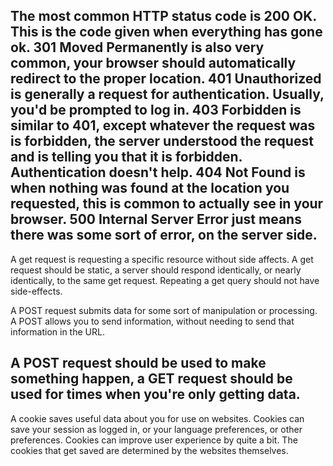 The most common HTTP status code is 200 OK. This is the code given when everything has gone ok.
301 Moved Permanently is also very common, your browser should automatically redirect to the proper location.
401 Unauthorized is generally a request for authentication. Usually, you'd be prompted to log in.
403 Forbidden is similar to 401, except whatever the request was is forbidden, the server understood the request and is telling you that it is forbidden. Authentication doesn't help.
404 Not Found is when nothing was found at the location you requested, this is common to actually see in your browser.
500 Internal Server Error just means there was some sort of error, on the server side.
------------------------------------------------------------------------------------------------
A get request is requesting a specific resource without side affects. A get request should be static, a server should respond identically, or nearly identically, to the same get request. Repeating a get query should not have side-effects.

A POST request submits data for some sort of manipulation or processing. A POST allows you to send information, without needing to send that information in the URL.

A POST request should be used to make something happen, a GET request should be used for times when you're only getting data.
------------------------------------------------------------------------------------------------
A cookie saves useful data about you for use on websites. Cookies can save your session as logged in, or your language preferences, or other preferences. Cookies can improve user experience by quite a bit. The cookies that get saved are determined by the websites themselves. 